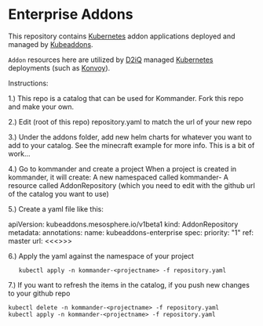 # Enterprise Addons

This repository contains [Kubernetes](https://kubernetes.io) addon applications deployed and managed by [Kubeaddons](https://github.com/mesosphere/kubeaddons).

`Addon` resources here are utilized by [D2iQ](https://d2iq.com) managed [Kubernetes](https://kubernetes.io) deployments (such as [Konvoy](https://d2iq.com/solutions/ksphere/konvoy)).


Instructions:

1.) This repo is a catalog that can be used for Kommander. Fork this repo and make your own.

2.) Edit (root of this repo) repository.yaml to match the url of your new repo

3.) Under the addons folder, add new helm charts for whatever you want to add to your catalog. See the minecraft example for more info. This is a bit of work...

4.) Go to kommander and create a project
    When a project is created in kommander, it will create:
     A new namespaced  called kommander-<projectname>
     A resource called AddonRepository (which you need to edit with the github url of the catalog you want to use)


5.) Create a yaml  file like this:

apiVersion: kubeaddons.mesosphere.io/v1beta1
kind: AddonRepository
metadata:
  annotations:
  name: kubeaddons-enterprise
spec:
  priority: "1"
  ref: master
  url: 
  <<<<url of your github forked repo>>>>
    
  
  
 6.) Apply the  yaml against the namespace of your project
  
       kubectl apply -n kommander-<projectname> -f repository.yaml
  
  7.) If you want to refresh the items in the catalog, if you push new changes to your github repo
  
    kubectl delete -n kommander-<projectname> -f repository.yaml
    kubectl apply -n kommander-<projectname> -f repository.yaml

   

  
  




